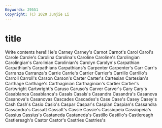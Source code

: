 ```yaml
---
Keywords: 29551
Copyright: (C) 2020 Junjie Li
---
```


# title

Write contents here!!!
ie's 
Carney 
Carney's 
Carnot 
Carnot's 
Carol 
Carol's 
Carole
Carole's 
Carolina 
Carolina's 
Caroline 
Caroline's 
Carolingian 
Carolingian's 
Carolinian 
Carolinian's 
Carolyn
Carolyn's 
Carpathian 
Carpathian's 
Carpathians 
Carpathians's 
Carpenter 
Carpenter's 
Carr 
Carr's 
Carranza
Carranza's 
Carrie 
Carrie's 
Carrier 
Carrier's 
Carrillo 
Carrillo's 
Carroll 
Carroll's 
Carson
Carson's 
Carter 
Carter's 
Cartesian 
Cartesian's 
Carthage 
Carthage's 
Carthaginian 
Carthaginian's 
Cartier
Cartier's 
Cartwright 
Cartwright's 
Caruso 
Caruso's 
Carver 
Carver's 
Cary 
Cary's 
Casablanca
Casablanca's 
Casals 
Casals's 
Casandra 
Casandra's 
Casanova 
Casanova's 
Casanovas 
Cascades 
Cascades's
Case 
Case's 
Casey 
Casey's 
Cash 
Cash's 
Casio 
Casio's 
Caspar 
Caspar's
Caspian 
Caspian's 
Cassandra 
Cassandra's 
Cassatt 
Cassatt's 
Cassie 
Cassie's 
Cassiopeia 
Cassiopeia's
Cassius 
Cassius's 
Castaneda 
Castaneda's 
Castillo 
Castillo's 
Castlereagh 
Castlereagh's 
Castor 
Castor's
Castries 
Castries's 
